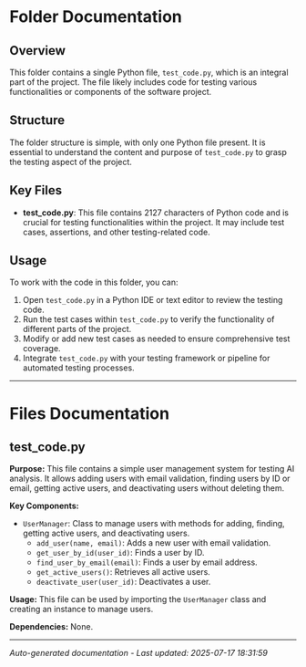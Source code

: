 # Folder Documentation

## Overview
This folder contains a single Python file, `test_code.py`, which is an integral part of the project. The file likely includes code for testing various functionalities or components of the software project.

## Structure
The folder structure is simple, with only one Python file present. It is essential to understand the content and purpose of `test_code.py` to grasp the testing aspect of the project.

## Key Files
- **test_code.py**: This file contains 2127 characters of Python code and is crucial for testing functionalities within the project. It may include test cases, assertions, and other testing-related code.

## Usage
To work with the code in this folder, you can:
1. Open `test_code.py` in a Python IDE or text editor to review the testing code.
2. Run the test cases within `test_code.py` to verify the functionality of different parts of the project.
3. Modify or add new test cases as needed to ensure comprehensive test coverage.
4. Integrate `test_code.py` with your testing framework or pipeline for automated testing processes.

---

# Files Documentation

## test_code.py

**Purpose:** This file contains a simple user management system for testing AI analysis. It allows adding users with email validation, finding users by ID or email, getting active users, and deactivating users without deleting them.

**Key Components:**
- `UserManager`: Class to manage users with methods for adding, finding, getting active users, and deactivating users.
  - `add_user(name, email)`: Adds a new user with email validation.
  - `get_user_by_id(user_id)`: Finds a user by ID.
  - `find_user_by_email(email)`: Finds a user by email address.
  - `get_active_users()`: Retrieves all active users.
  - `deactivate_user(user_id)`: Deactivates a user.

**Usage:** This file can be used by importing the `UserManager` class and creating an instance to manage users.

**Dependencies:** None.

---
*Auto-generated documentation - Last updated: 2025-07-17 18:31:59*

